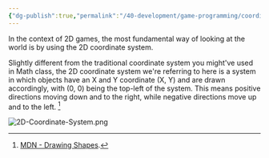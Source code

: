 ```yaml
---
{"dg-publish":true,"permalink":"/40-development/game-programming/coordinate-system/","title":"2D Coordinate System","noteIcon":"","created":"2024.08.22 23:02","updated":"2024.09.09 16:52"}
---
```



In the context of 2D games, the most fundamental way of looking at the world is by using the 2D coordinate system.

Slightly different from the traditional coordinate system you might've used in Math class, the 2D coordinate system we're referring to here is a system in which objects have an X and Y coordinate (X, Y) and are drawn accordingly, with (0, 0) being the top-left of the system. This means positive directions moving down and to the right, while negative directions move up and to the left. [^1]

![2D-Coordinate-System.png](/img/user/00%20%E2%9A%99%EF%B8%8F%20System/Assets/2D-Coordinate-System.png)

[^1]: [MDN - Drawing Shapes](https://developer.mozilla.org/en-US/docs/Web/API/Canvas_API/Tutorial/Drawing_shapes).
